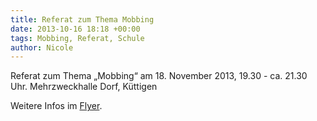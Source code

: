 ```yaml
---
title: Referat zum Thema Mobbing
date: 2013-10-16 18:18 +00:00
tags: Mobbing, Referat, Schule
author: Nicole
---
```


Referat zum Thema „Mobbing“ am 18. November 2013, 19.30 - ca. 21.30 Uhr.
Mehrzweckhalle Dorf, Küttigen

Weitere Infos im [Flyer](Flyer-Referat-Mobbing.pdf).
